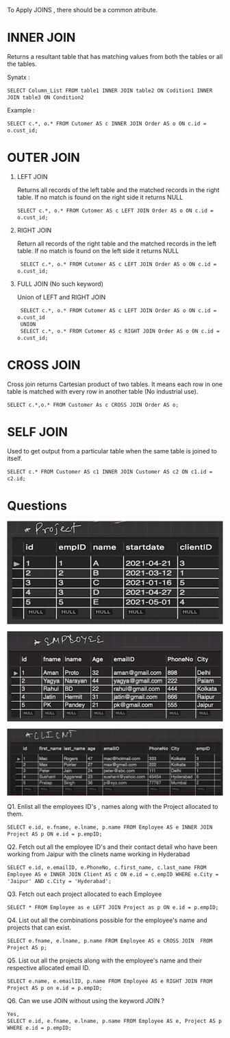 To Apply JOINS , there should be a common atribute.
#

# INNER JOIN 
Returns a resultant table that has matching values from both the tables or all the tables.

Synatx : 

    SELECT Column_List FROM table1 INNER JOIN table2 ON Codition1 INNER JOIN table3 ON Condition2


Example : 

    SELECT c.*, o.* FROM Cutomer AS c INNER JOIN Order AS o ON c.id = o.cust_id;


# OUTER JOIN

1.  LEFT JOIN 
    
    Returns all records of the left table and the matched records in the right table. If no match is found on the right side it returns NULL 

        SELECT c.*, o.* FROM Cutomer AS c LEFT JOIN Order AS o ON c.id = o.cust_id;


2. RIGHT JOIN 

    Return all records of the right table and the matched records in the left table. If no match is found on the left side it returns NULL 

        SELECT c.*, o.* FROM Cutomer AS c LEFT JOIN Order AS o ON c.id = o.cust_id;


3. FULL JOIN (No such keyword)

    Union of LEFT and RIGHT JOIN

        SELECT c.*, o.* FROM Cutomer AS c LEFT JOIN Order AS o ON c.id = o.cust_id
        UNION
        SELECT c.*, o.* FROM Cutomer AS c RIGHT JOIN Order AS o ON c.id = o.cust_id;


# CROSS JOIN 
Cross join returns Cartesian product of two tables. It means each row in one table is matched with every row in another table (No industrial use).

    SELECT c.*,o.* FROM Customer As c CROSS JOIN Order AS o;


# SELF JOIN 
Used to get output from a particular table when the same table is joined to itself.

    SELECT c.* FROM Customer AS c1 INNER JOIN Customer AS c2 ON c1.id = c2.id;

# Questions 

![](/Images/project.png)


![](/Images/employee.png)


![](/Images/client.png)


Q1. Enlist all the employees ID's , names along with the Project allocated to them.

    SELECT e.id, e.fname, e.lname, p.name FROM Employee AS e INNER JOIN Project AS p ON e.id = p.empID;

Q2. Fetch out all the employee ID's and their contact detail who have been working from Jaipur with the clinets name working in Hyderabad

    SELECT e.id, e.emailID, e.PhoneNo, c.first_name, c.last_name FROM Employee AS e INNER JOIN Client AS c ON e.id = c.empID WHERE e.City = 'Jaipur' AND c.City = 'Hyderabad';

Q3. Fetch out each project allocated to each Employee

    SELECT * FROM Employee as e LEFT JOIN Project as p ON e.id = p.empID;

Q4. List out all the combinations possible for the employee's name and projects that can exist.

    SELECT e.fname, e.lname, p.name FROM Employee AS e CROSS JOIN  FROM Project AS p;

Q5. List out all the projects along with the employee's name and their respective allocated email ID.

    SELECT e.name, e.emailID, p.name FROM Employee AS e RIGHT JOIN FROM Project AS p on e.id = p.empID;

Q6. Can we use JOIN without using the keyword JOIN ?

    Yes, 
    SELECT e.id, e.fname, e.lname, p.name FROM Employee AS e, Project AS p WHERE e.id = p.empID;

